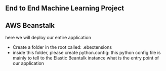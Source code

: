 ## End to End Machine Learning Project

## AWS Beanstalk
here we will deploy our entire application
- Create a folder in the root called: .ebextensions
- inside this folder, please create python.config: this python config file is mainly to tell to the Elastic Beantalk instance what is the entry point of our application



